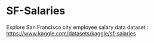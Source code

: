 # SF-Salaries
Explore San Francisco city employee salary data
dataset : https://www.kaggle.com/datasets/kaggle/sf-salaries
